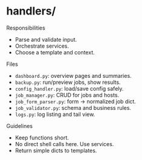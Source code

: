 # handlers/

Responsibilities
- Parse and validate input.
- Orchestrate services.
- Choose a template and context.

Files
- `dashboard.py`: overview pages and summaries.
- `backup.py`: run/preview jobs, show results.
- `config_handler.py`: load/save config safely.
- `job_manager.py`: CRUD for jobs and hosts.
- `job_form_parser.py`: form → normalized job dict.
- `job_validator.py`: schema and business rules.
- `logs.py`: log listing and tail view.

Guidelines
- Keep functions short.
- No direct shell calls here. Use services.
- Return simple dicts to templates.

